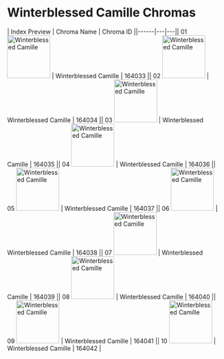 # Winterblessed Camille Chromas

| Index  Preview | Chroma Name | Chroma ID ||------|---|---|| 01  <img src='https://raw.communitydragon.org/latest/plugins/rcp-be-lol-game-data/global/default/v1/champion-chroma-images/164/164033.png' alt='Winterblessed Camille' width='100'> | Winterblessed Camille | 164033 || 02  <img src='https://raw.communitydragon.org/latest/plugins/rcp-be-lol-game-data/global/default/v1/champion-chroma-images/164/164034.png' alt='Winterblessed Camille' width='100'> | Winterblessed Camille | 164034 || 03  <img src='https://raw.communitydragon.org/latest/plugins/rcp-be-lol-game-data/global/default/v1/champion-chroma-images/164/164035.png' alt='Winterblessed Camille' width='100'> | Winterblessed Camille | 164035 || 04  <img src='https://raw.communitydragon.org/latest/plugins/rcp-be-lol-game-data/global/default/v1/champion-chroma-images/164/164036.png' alt='Winterblessed Camille' width='100'> | Winterblessed Camille | 164036 || 05  <img src='https://raw.communitydragon.org/latest/plugins/rcp-be-lol-game-data/global/default/v1/champion-chroma-images/164/164037.png' alt='Winterblessed Camille' width='100'> | Winterblessed Camille | 164037 || 06  <img src='https://raw.communitydragon.org/latest/plugins/rcp-be-lol-game-data/global/default/v1/champion-chroma-images/164/164038.png' alt='Winterblessed Camille' width='100'> | Winterblessed Camille | 164038 || 07  <img src='https://raw.communitydragon.org/latest/plugins/rcp-be-lol-game-data/global/default/v1/champion-chroma-images/164/164039.png' alt='Winterblessed Camille' width='100'> | Winterblessed Camille | 164039 || 08  <img src='https://raw.communitydragon.org/latest/plugins/rcp-be-lol-game-data/global/default/v1/champion-chroma-images/164/164040.png' alt='Winterblessed Camille' width='100'> | Winterblessed Camille | 164040 || 09  <img src='https://raw.communitydragon.org/latest/plugins/rcp-be-lol-game-data/global/default/v1/champion-chroma-images/164/164041.png' alt='Winterblessed Camille' width='100'> | Winterblessed Camille | 164041 || 10  <img src='https://raw.communitydragon.org/latest/plugins/rcp-be-lol-game-data/global/default/v1/champion-chroma-images/164/164042.png' alt='Winterblessed Camille' width='100'> | Winterblessed Camille | 164042 |